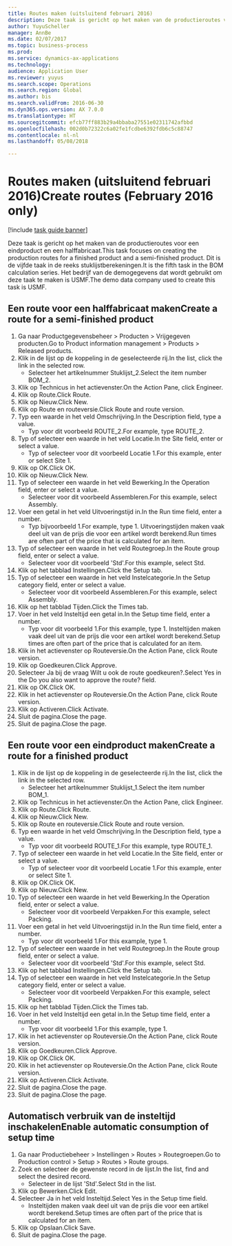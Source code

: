 ```yaml
--- 
title: Routes maken (uitsluitend februari 2016)
description: Deze taak is gericht op het maken van de productieroutes voor een eindproduct en een halffabricaat.
author: YuyuScheller
manager: AnnBe
ms.date: 02/07/2017
ms.topic: business-process
ms.prod: 
ms.service: dynamics-ax-applications
ms.technology: 
audience: Application User
ms.reviewer: yuyus
ms.search.scope: Operations
ms.search.region: Global
ms.author: bis
ms.search.validFrom: 2016-06-30
ms.dyn365.ops.version: AX 7.0.0
ms.translationtype: HT
ms.sourcegitcommit: efcb77ff883b29a4bbaba27551e02311742afbbd
ms.openlocfilehash: 002d0b72322c6a02fe1fcdbe6392fdb6c5c88747
ms.contentlocale: nl-nl
ms.lasthandoff: 05/08/2018

---
```

# <a name="create-routes-february-2016-only"></a><span data-ttu-id="6b485-103">Routes maken (uitsluitend februari 2016)</span><span class="sxs-lookup"><span data-stu-id="6b485-103">Create routes (February 2016 only)</span></span>

[!include [task guide banner](../../includes/task-guide-banner.md)]

<span data-ttu-id="6b485-104">Deze taak is gericht op het maken van de productieroutes voor een eindproduct en een halffabricaat.</span><span class="sxs-lookup"><span data-stu-id="6b485-104">This task focuses on creating the production routes for a finished product and a semi-finished product.</span></span> <span data-ttu-id="6b485-105">Dit is de vijfde taak in de reeks stuklijstberekeningen.</span><span class="sxs-lookup"><span data-stu-id="6b485-105">It is the fifth task in the BOM calculation series.</span></span> <span data-ttu-id="6b485-106">Het bedrijf van de demogegevens dat wordt gebruikt om deze taak te maken is USMF.</span><span class="sxs-lookup"><span data-stu-id="6b485-106">The demo data company used to create this task is USMF.</span></span>


## <a name="create-a-route-for-a-semi-finished-product"></a><span data-ttu-id="6b485-107">Een route voor een halffabricaat maken</span><span class="sxs-lookup"><span data-stu-id="6b485-107">Create a route for a semi-finished product</span></span>
1. <span data-ttu-id="6b485-108">Ga naar Productgegevensbeheer > Producten > Vrijgegeven producten.</span><span class="sxs-lookup"><span data-stu-id="6b485-108">Go to Product information management > Products > Released products.</span></span>
2. <span data-ttu-id="6b485-109">Klik in de lijst op de koppeling in de geselecteerde rij.</span><span class="sxs-lookup"><span data-stu-id="6b485-109">In the list, click the link in the selected row.</span></span>
    * <span data-ttu-id="6b485-110">Selecteer het artikelnummer Stuklijst_2.</span><span class="sxs-lookup"><span data-stu-id="6b485-110">Select the item number BOM_2.</span></span>  
3. <span data-ttu-id="6b485-111">Klik op Technicus in het actievenster.</span><span class="sxs-lookup"><span data-stu-id="6b485-111">On the Action Pane, click Engineer.</span></span>
4. <span data-ttu-id="6b485-112">Klik op Route.</span><span class="sxs-lookup"><span data-stu-id="6b485-112">Click Route.</span></span>
5. <span data-ttu-id="6b485-113">Klik op Nieuw.</span><span class="sxs-lookup"><span data-stu-id="6b485-113">Click New.</span></span>
6. <span data-ttu-id="6b485-114">Klik op Route en routeversie.</span><span class="sxs-lookup"><span data-stu-id="6b485-114">Click Route and route version.</span></span>
7. <span data-ttu-id="6b485-115">Typ een waarde in het veld Omschrijving.</span><span class="sxs-lookup"><span data-stu-id="6b485-115">In the Description field, type a value.</span></span>
    * <span data-ttu-id="6b485-116">Typ voor dit voorbeeld ROUTE_2.</span><span class="sxs-lookup"><span data-stu-id="6b485-116">For example, type ROUTE_2.</span></span>  
8. <span data-ttu-id="6b485-117">Typ of selecteer een waarde in het veld Locatie.</span><span class="sxs-lookup"><span data-stu-id="6b485-117">In the Site field, enter or select a value.</span></span>
    * <span data-ttu-id="6b485-118">Typ of selecteer voor dit voorbeeld Locatie 1.</span><span class="sxs-lookup"><span data-stu-id="6b485-118">For this example, enter or select Site 1.</span></span>  
9. <span data-ttu-id="6b485-119">Klik op OK.</span><span class="sxs-lookup"><span data-stu-id="6b485-119">Click OK.</span></span>
10. <span data-ttu-id="6b485-120">Klik op Nieuw.</span><span class="sxs-lookup"><span data-stu-id="6b485-120">Click New.</span></span>
11. <span data-ttu-id="6b485-121">Typ of selecteer een waarde in het veld Bewerking.</span><span class="sxs-lookup"><span data-stu-id="6b485-121">In the Operation field, enter or select a value.</span></span>
    * <span data-ttu-id="6b485-122">Selecteer voor dit voorbeeld Assembleren.</span><span class="sxs-lookup"><span data-stu-id="6b485-122">For this example, select Assembly.</span></span>  
12. <span data-ttu-id="6b485-123">Voer een getal in het veld Uitvoeringstijd in.</span><span class="sxs-lookup"><span data-stu-id="6b485-123">In the Run time field, enter a number.</span></span>
    * <span data-ttu-id="6b485-124">Typ bijvoorbeeld 1.</span><span class="sxs-lookup"><span data-stu-id="6b485-124">For example, type 1.</span></span> <span data-ttu-id="6b485-125">Uitvoeringstijden maken vaak deel uit van de prijs die voor een artikel wordt berekend.</span><span class="sxs-lookup"><span data-stu-id="6b485-125">Run times are often part of the price that is calculated for an item.</span></span>  
13. <span data-ttu-id="6b485-126">Typ of selecteer een waarde in het veld Routegroep.</span><span class="sxs-lookup"><span data-stu-id="6b485-126">In the Route group field, enter or select a value.</span></span>
    * <span data-ttu-id="6b485-127">Selecteer voor dit voorbeeld 'Std'.</span><span class="sxs-lookup"><span data-stu-id="6b485-127">For this example, select Std.</span></span>  
14. <span data-ttu-id="6b485-128">Klik op het tabblad Instellingen.</span><span class="sxs-lookup"><span data-stu-id="6b485-128">Click the Setup tab.</span></span>
15. <span data-ttu-id="6b485-129">Typ of selecteer een waarde in het veld Instelcategorie.</span><span class="sxs-lookup"><span data-stu-id="6b485-129">In the Setup category field, enter or select a value.</span></span>
    * <span data-ttu-id="6b485-130">Selecteer voor dit voorbeeld Assembleren.</span><span class="sxs-lookup"><span data-stu-id="6b485-130">For this example, select Assembly.</span></span>  
16. <span data-ttu-id="6b485-131">Klik op het tabblad Tijden.</span><span class="sxs-lookup"><span data-stu-id="6b485-131">Click the Times tab.</span></span>
17. <span data-ttu-id="6b485-132">Voer in het veld Insteltijd een getal in.</span><span class="sxs-lookup"><span data-stu-id="6b485-132">In the Setup time field, enter a number.</span></span>
    * <span data-ttu-id="6b485-133">Typ voor dit voorbeeld 1.</span><span class="sxs-lookup"><span data-stu-id="6b485-133">For this example, type 1.</span></span> <span data-ttu-id="6b485-134">Insteltijden maken vaak deel uit van de prijs die voor een artikel wordt berekend.</span><span class="sxs-lookup"><span data-stu-id="6b485-134">Setup times are often part of the price that is calculated for an item.</span></span>  
18. <span data-ttu-id="6b485-135">Klik in het actievenster op Routeversie.</span><span class="sxs-lookup"><span data-stu-id="6b485-135">On the Action Pane, click Route version.</span></span>
19. <span data-ttu-id="6b485-136">Klik op Goedkeuren.</span><span class="sxs-lookup"><span data-stu-id="6b485-136">Click Approve.</span></span>
20. <span data-ttu-id="6b485-137">Selecteer Ja bij de vraag Wilt u ook de route goedkeuren?.</span><span class="sxs-lookup"><span data-stu-id="6b485-137">Select Yes in the Do you also want to approve the route? field.</span></span>
21. <span data-ttu-id="6b485-138">Klik op OK.</span><span class="sxs-lookup"><span data-stu-id="6b485-138">Click OK.</span></span>
22. <span data-ttu-id="6b485-139">Klik in het actievenster op Routeversie.</span><span class="sxs-lookup"><span data-stu-id="6b485-139">On the Action Pane, click Route version.</span></span>
23. <span data-ttu-id="6b485-140">Klik op Activeren.</span><span class="sxs-lookup"><span data-stu-id="6b485-140">Click Activate.</span></span>
24. <span data-ttu-id="6b485-141">Sluit de pagina.</span><span class="sxs-lookup"><span data-stu-id="6b485-141">Close the page.</span></span>
25. <span data-ttu-id="6b485-142">Sluit de pagina.</span><span class="sxs-lookup"><span data-stu-id="6b485-142">Close the page.</span></span>

## <a name="create-a-route-for-a-finished-product"></a><span data-ttu-id="6b485-143">Een route voor een eindproduct maken</span><span class="sxs-lookup"><span data-stu-id="6b485-143">Create a route for a finished product</span></span>
1. <span data-ttu-id="6b485-144">Klik in de lijst op de koppeling in de geselecteerde rij.</span><span class="sxs-lookup"><span data-stu-id="6b485-144">In the list, click the link in the selected row.</span></span>
    * <span data-ttu-id="6b485-145">Selecteer het artikelnummer Stuklijst_1.</span><span class="sxs-lookup"><span data-stu-id="6b485-145">Select the item number BOM_1.</span></span>  
2. <span data-ttu-id="6b485-146">Klik op Technicus in het actievenster.</span><span class="sxs-lookup"><span data-stu-id="6b485-146">On the Action Pane, click Engineer.</span></span>
3. <span data-ttu-id="6b485-147">Klik op Route.</span><span class="sxs-lookup"><span data-stu-id="6b485-147">Click Route.</span></span>
4. <span data-ttu-id="6b485-148">Klik op Nieuw.</span><span class="sxs-lookup"><span data-stu-id="6b485-148">Click New.</span></span>
5. <span data-ttu-id="6b485-149">Klik op Route en routeversie.</span><span class="sxs-lookup"><span data-stu-id="6b485-149">Click Route and route version.</span></span>
6. <span data-ttu-id="6b485-150">Typ een waarde in het veld Omschrijving.</span><span class="sxs-lookup"><span data-stu-id="6b485-150">In the Description field, type a value.</span></span>
    * <span data-ttu-id="6b485-151">Typ voor dit voorbeeld ROUTE_1.</span><span class="sxs-lookup"><span data-stu-id="6b485-151">For this example, type ROUTE_1.</span></span>  
7. <span data-ttu-id="6b485-152">Typ of selecteer een waarde in het veld Locatie.</span><span class="sxs-lookup"><span data-stu-id="6b485-152">In the Site field, enter or select a value.</span></span>
    * <span data-ttu-id="6b485-153">Typ of selecteer voor dit voorbeeld Locatie 1.</span><span class="sxs-lookup"><span data-stu-id="6b485-153">For this example, enter or select Site 1.</span></span>  
8. <span data-ttu-id="6b485-154">Klik op OK.</span><span class="sxs-lookup"><span data-stu-id="6b485-154">Click OK.</span></span>
9. <span data-ttu-id="6b485-155">Klik op Nieuw.</span><span class="sxs-lookup"><span data-stu-id="6b485-155">Click New.</span></span>
10. <span data-ttu-id="6b485-156">Typ of selecteer een waarde in het veld Bewerking.</span><span class="sxs-lookup"><span data-stu-id="6b485-156">In the Operation field, enter or select a value.</span></span>
    * <span data-ttu-id="6b485-157">Selecteer voor dit voorbeeld Verpakken.</span><span class="sxs-lookup"><span data-stu-id="6b485-157">For this example, select Packing.</span></span>  
11. <span data-ttu-id="6b485-158">Voer een getal in het veld Uitvoeringstijd in.</span><span class="sxs-lookup"><span data-stu-id="6b485-158">In the Run time field, enter a number.</span></span>
    * <span data-ttu-id="6b485-159">Typ voor dit voorbeeld 1.</span><span class="sxs-lookup"><span data-stu-id="6b485-159">For this example, type 1.</span></span>  
12. <span data-ttu-id="6b485-160">Typ of selecteer een waarde in het veld Routegroep.</span><span class="sxs-lookup"><span data-stu-id="6b485-160">In the Route group field, enter or select a value.</span></span>
    * <span data-ttu-id="6b485-161">Selecteer voor dit voorbeeld 'Std'.</span><span class="sxs-lookup"><span data-stu-id="6b485-161">For this example, select Std.</span></span>  
13. <span data-ttu-id="6b485-162">Klik op het tabblad Instellingen.</span><span class="sxs-lookup"><span data-stu-id="6b485-162">Click the Setup tab.</span></span>
14. <span data-ttu-id="6b485-163">Typ of selecteer een waarde in het veld Instelcategorie.</span><span class="sxs-lookup"><span data-stu-id="6b485-163">In the Setup category field, enter or select a value.</span></span>
    * <span data-ttu-id="6b485-164">Selecteer voor dit voorbeeld Verpakken.</span><span class="sxs-lookup"><span data-stu-id="6b485-164">For this example, select Packing.</span></span>  
15. <span data-ttu-id="6b485-165">Klik op het tabblad Tijden.</span><span class="sxs-lookup"><span data-stu-id="6b485-165">Click the Times tab.</span></span>
16. <span data-ttu-id="6b485-166">Voer in het veld Insteltijd een getal in.</span><span class="sxs-lookup"><span data-stu-id="6b485-166">In the Setup time field, enter a number.</span></span>
    * <span data-ttu-id="6b485-167">Typ voor dit voorbeeld 1.</span><span class="sxs-lookup"><span data-stu-id="6b485-167">For this example, type 1.</span></span>  
17. <span data-ttu-id="6b485-168">Klik in het actievenster op Routeversie.</span><span class="sxs-lookup"><span data-stu-id="6b485-168">On the Action Pane, click Route version.</span></span>
18. <span data-ttu-id="6b485-169">Klik op Goedkeuren.</span><span class="sxs-lookup"><span data-stu-id="6b485-169">Click Approve.</span></span>
19. <span data-ttu-id="6b485-170">Klik op OK.</span><span class="sxs-lookup"><span data-stu-id="6b485-170">Click OK.</span></span>
20. <span data-ttu-id="6b485-171">Klik in het actievenster op Routeversie.</span><span class="sxs-lookup"><span data-stu-id="6b485-171">On the Action Pane, click Route version.</span></span>
21. <span data-ttu-id="6b485-172">Klik op Activeren.</span><span class="sxs-lookup"><span data-stu-id="6b485-172">Click Activate.</span></span>
22. <span data-ttu-id="6b485-173">Sluit de pagina.</span><span class="sxs-lookup"><span data-stu-id="6b485-173">Close the page.</span></span>
23. <span data-ttu-id="6b485-174">Sluit de pagina.</span><span class="sxs-lookup"><span data-stu-id="6b485-174">Close the page.</span></span>

## <a name="enable-automatic-consumption-of-setup-time"></a><span data-ttu-id="6b485-175">Automatisch verbruik van de insteltijd inschakelen</span><span class="sxs-lookup"><span data-stu-id="6b485-175">Enable automatic consumption of setup time</span></span>
1. <span data-ttu-id="6b485-176">Ga naar Productiebeheer > Instellingen > Routes > Routegroepen.</span><span class="sxs-lookup"><span data-stu-id="6b485-176">Go to Production control > Setup > Routes > Route groups.</span></span>
2. <span data-ttu-id="6b485-177">Zoek en selecteer de gewenste record in de lijst.</span><span class="sxs-lookup"><span data-stu-id="6b485-177">In the list, find and select the desired record.</span></span>
    * <span data-ttu-id="6b485-178">Selecteer in de lijst 'Std'.</span><span class="sxs-lookup"><span data-stu-id="6b485-178">Select Std in the list.</span></span>  
3. <span data-ttu-id="6b485-179">Klik op Bewerken.</span><span class="sxs-lookup"><span data-stu-id="6b485-179">Click Edit.</span></span>
4. <span data-ttu-id="6b485-180">Selecteer Ja in het veld Insteltijd.</span><span class="sxs-lookup"><span data-stu-id="6b485-180">Select Yes in the Setup time field.</span></span>
    * <span data-ttu-id="6b485-181">Insteltijden maken vaak deel uit van de prijs die voor een artikel wordt berekend.</span><span class="sxs-lookup"><span data-stu-id="6b485-181">Setup times are often part of the price that is calculated for an item.</span></span>  
5. <span data-ttu-id="6b485-182">Klik op Opslaan.</span><span class="sxs-lookup"><span data-stu-id="6b485-182">Click Save.</span></span>
6. <span data-ttu-id="6b485-183">Sluit de pagina.</span><span class="sxs-lookup"><span data-stu-id="6b485-183">Close the page.</span></span>


